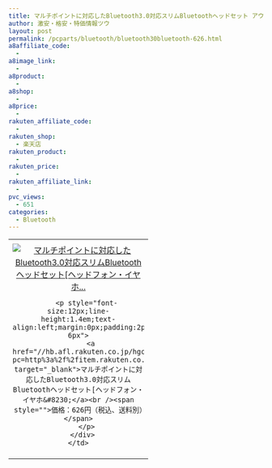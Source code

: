 ```yaml
---
title: マルチポイントに対応したBluetooth3.0対応スリムBluetoothヘッドセット アウトレット激安特価626円！
author: 激安・格安・特価情報ツウ
layout: post
permalink: /pcparts/bluetooth/bluetooth30bluetooth-626.html
a8affiliate_code:
  -
a8image_link:
  -
a8product:
  -
a8shop:
  -
a8price:
  -
rakuten_affiliate_code:
  -
rakuten_shop:
  - 楽天店
rakuten_product:
  -
rakuten_price:
  -
rakuten_affiliate_link:
  -
pvc_views:
  - 651
categories:
  - Bluetooth
---
```

<table border="0" cellpadding="0" cellspacing="0">
  <tr>
    <td valign="top">
      <div style="border:1px none;margin:0px;padding:6px 0px;width:260px;text-align:center;float:left">
        <a href="//hb.afl.rakuten.co.jp/hgc/03dad0a3.8366a82c.03dad0a4.f334497d/?pc=http%3a%2f%2fitem.rakuten.co.jp%2felecom%2f4992072063648%2f%3fscid%3daf_link_tbl&m=http%3a%2f%2fm.rakuten.co.jp%2felecom%2fi%2f10021602%2f" target="_blank"><img src="//hbb.afl.rakuten.co.jp/hgb/?pc=http%3a%2f%2fthumbnail.image.rakuten.co.jp%2f%400_mall%2felecom%2fcabinet%2f200_20%2flbt-mphs07bu_03.jpg%3f_ex%3d240x240&m=http%3a%2f%2fthumbnail.image.rakuten.co.jp%2f%400_mall%2felecom%2fcabinet%2f200_20%2flbt-mphs07bu_03.jpg" alt="マルチポイントに対応したBluetooth3.0対応スリムBluetoothヘッドセット[ヘッドフォン・イヤホ..." border="0" style="margin:0px;padding:0px" /></a>

        <p style="font-size:12px;line-height:1.4em;text-align:left;margin:0px;padding:2px 6px">
          <a href="//hb.afl.rakuten.co.jp/hgc/03dad0a3.8366a82c.03dad0a4.f334497d/?pc=http%3a%2f%2fitem.rakuten.co.jp%2felecom%2f4992072063648%2f%3fscid%3daf_link_tbl&m=http%3a%2f%2fm.rakuten.co.jp%2felecom%2fi%2f10021602%2f" target="_blank">マルチポイントに対応したBluetooth3.0対応スリムBluetoothヘッドセット[ヘッドフォン・イヤホ&#8230;</a><br /><span style="">価格：626円（税込、送料別）</span>
        </p>
      </div>
    </td>
  </tr>
</table>